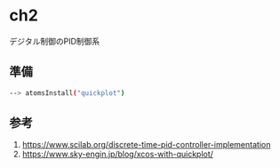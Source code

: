 # ch2

デジタル制御のPID制御系

## 準備

```bash
--> atomsInstall("quickplot")
```

## 参考

1. https://www.scilab.org/discrete-time-pid-controller-implementation
2. https://www.sky-engin.jp/blog/xcos-with-quickplot/

